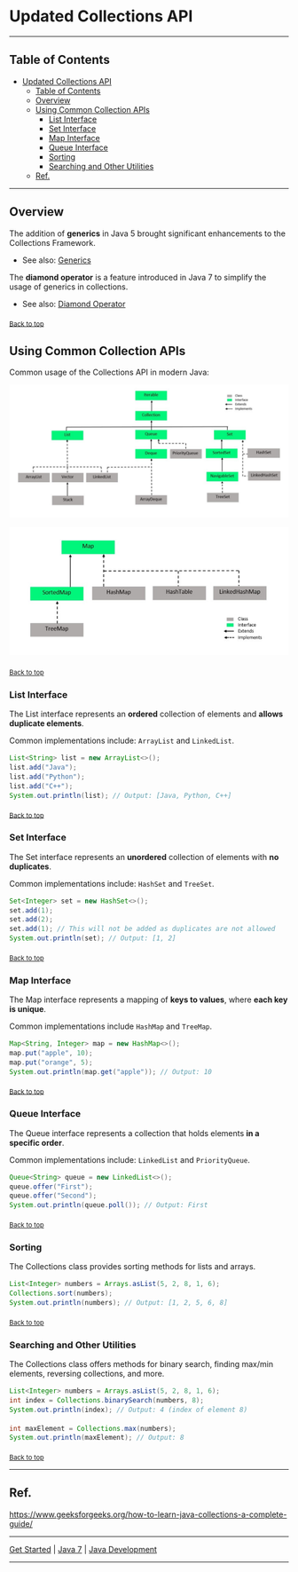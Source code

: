 # Updated Collections API

---

## Table of Contents
<!-- TOC -->
* [Updated Collections API](#updated-collections-api)
  * [Table of Contents](#table-of-contents)
  * [Overview](#overview)
  * [Using Common Collection APIs](#using-common-collection-apis)
    * [List Interface](#list-interface)
    * [Set Interface](#set-interface)
    * [Map Interface](#map-interface)
    * [Queue Interface](#queue-interface)
    * [Sorting](#sorting)
    * [Searching and Other Utilities](#searching-and-other-utilities)
  * [Ref.](#ref)
<!-- TOC -->

---

## Overview

The addition of **generics** in Java 5 brought significant enhancements to the Collections Framework.

- See also: [Generics](../java-5/generics.md)

The **diamond operator** is a feature introduced in Java 7 to simplify the usage of generics in collections.

- See also: [Diamond Operator](diamond-operator.md)

<sub>[Back to top](#table-of-contents)</sub>

## Using Common Collection APIs

Common usage of the Collections API in modern Java:

![img.png](../../../../../img/collections-hierarchy.png)

![img.png](../../../../../img/collections-hierarchy-map.png)


<sub>[Back to top](#table-of-contents)</sub>

### List Interface

The List interface represents an **ordered** collection of elements and **allows duplicate elements**. 

Common implementations include: `ArrayList` and `LinkedList`.

```java
List<String> list = new ArrayList<>();
list.add("Java");
list.add("Python");
list.add("C++");
System.out.println(list); // Output: [Java, Python, C++]
```

<sub>[Back to top](#table-of-contents)</sub>

### Set Interface

The Set interface represents an **unordered** collection of elements with **no duplicates**. 

Common implementations include: `HashSet` and `TreeSet`.

```java
Set<Integer> set = new HashSet<>();
set.add(1);
set.add(2);
set.add(1); // This will not be added as duplicates are not allowed
System.out.println(set); // Output: [1, 2]
```

<sub>[Back to top](#table-of-contents)</sub>


### Map Interface

The Map interface represents a mapping of **keys to values**, where **each key is unique**. 

Common implementations include `HashMap` and `TreeMap`.

```java
Map<String, Integer> map = new HashMap<>();
map.put("apple", 10);
map.put("orange", 5);
System.out.println(map.get("apple")); // Output: 10
```

<sub>[Back to top](#table-of-contents)</sub>


### Queue Interface

The Queue interface represents a collection that holds elements **in a specific order**. 

Common implementations include: `LinkedList` and `PriorityQueue`.

```java
Queue<String> queue = new LinkedList<>();
queue.offer("First");
queue.offer("Second");
System.out.println(queue.poll()); // Output: First
```

<sub>[Back to top](#table-of-contents)</sub>


### Sorting

The Collections class provides sorting methods for lists and arrays.

```java
List<Integer> numbers = Arrays.asList(5, 2, 8, 1, 6);
Collections.sort(numbers);
System.out.println(numbers); // Output: [1, 2, 5, 6, 8]
```

<sub>[Back to top](#table-of-contents)</sub>



### Searching and Other Utilities

The Collections class offers methods for binary search, finding max/min elements, reversing collections, and more.

```java
List<Integer> numbers = Arrays.asList(5, 2, 8, 1, 6);
int index = Collections.binarySearch(numbers, 8);
System.out.println(index); // Output: 4 (index of element 8)

int maxElement = Collections.max(numbers);
System.out.println(maxElement); // Output: 8
```


<sub>[Back to top](#table-of-contents)</sub>


---

## Ref.

https://www.geeksforgeeks.org/how-to-learn-java-collections-a-complete-guide/

---

[Get Started](../../../../../get-started.md) |
[Java 7](../versions.md#java-7) |
[Java Development](../develop.md#reflection-and-dynamic-class-loading)

---
